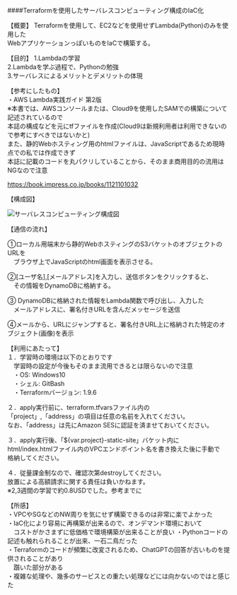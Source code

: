 ####Terraformを使用したサーバレスコンピューティング構成のIaC化

【概要】
Terraformを使用して、EC2などを使用せずLambda(Python)のみを使用した  
WebアプリケーションっぽいものをIaCで構築する。  

【目的】
1.Lambdaの学習  
2.Lambdaを学ぶ過程で、Pythonの勉強  
3.サーバレスによるメリットとデメリットの体現  

【参考にしたもの】  
・AWS Lambda実践ガイド 第2版  
  ※本書では、AWSコンソールまたは、Cloud9を使用したSAMでの構築について記述されているので  
  本誌の構成などを元にtfファイルを作成(Cloud9は新規利用者は利用できないので参考にすべきではないかと)  
  また、静的Webホスティング用のhtmlファイルは、JavaScriptであるため現時点での私では作成できず  
  本誌に記載のコードを丸パクリしていることから、そのまま商用目的の流用はNGなので注意  
  
  https://book.impress.co.jp/books/1121101032  

【構成図】  

![サーバレスコンピューティング構成図](https://github.com/user-attachments/assets/86e1a5af-25d9-4c7e-b2f8-b3a02f20aa42)

【通信の流れ】  

①ローカル用端末から静的WebホスティングのS3バケットのオブジェクトのURLを  
　ブラウザ上でJavaScriptのhtml画面を表示させる。

②[ユーザ名],[メールアドレス]を入力し、送信ボタンをクリックすると、  
　その情報をDynamoDBに格納する。  

③
DynamoDBに格納された情報をLambda関数で呼び出し、入力した  
　メールアドレスに、署名付きURLを含んだメッセージを送信

④メールから、URLにジャンプすると、署名付きURL上に格納された特定のオブジェクト(画像)を表示

【利用にあたって】  
１．学習時の環境は以下のとおりです  
　学習時の設定が今後もそのまま流用できるとは限らないので注意  
　・OS: Windows10  
　・シェル: GitBash  
　・Terraformバージョン: 1.9.6  

２．apply実行前に、terraform.tfvarsファイル内の  
「project」,「address」の項目は任意の名前を入れてください。  
なお、「address」は先にAmazon SESに認証を済ませておいてください。  

３．apply実行後、「${var.project}-static-site」バケット内に  
html/index.htmlファイル内のVPCエンドポイント名を書き換えた後に手動で  
格納してください。

４．従量課金制なので、確認次第destroyしてください。  
放置による高額請求に関する責任は負いかねます。  
※2,3週間の学習で約0.8USDでした。参考までに  


【所感】  
・VPCやSGなどのNW周りを気にせず構築できるのは非常に楽でよかった  
・IaC化により容易に再構築が出来るので、オンデマンド環境において  
　コストがかさまずに低価格で環境構築が出来ることが良い
・Pythonコードの記述も触れられることが出来、一石二鳥だった  
・Terraformのコードが頻繁に改変されるため、ChatGPTの回答が古いものを提供されることがあり  
　躓いた部分がある  
・複雑な処理や、幾多のサービスとの重たい処理などには向かないのではと感じた  

